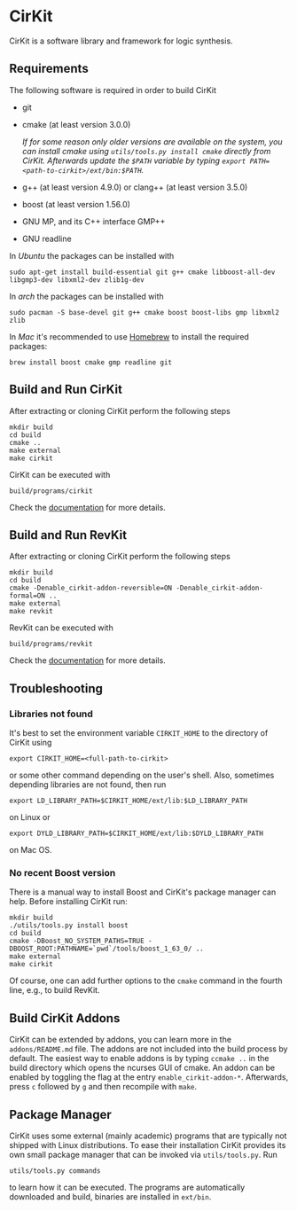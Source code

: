# CirKit

CirKit is a software library and framework for logic synthesis.

## Requirements

The following software is required in order to build CirKit

* git
* cmake (at least version 3.0.0)

  *If for some reason only older versions are available on the system, you can install cmake using `utils/tools.py install cmake` directly from CirKit. Afterwards update the `$PATH` variable by typing `export PATH=<path-to-cirkit>/ext/bin:$PATH`.*
* g++ (at least version 4.9.0) or clang++ (at least version 3.5.0)
* boost (at least version 1.56.0)
* GNU MP, and its C++ interface GMP++
* GNU readline

In *Ubuntu* the packages can be installed with

    sudo apt-get install build-essential git g++ cmake libboost-all-dev libgmp3-dev libxml2-dev zlib1g-dev

In *arch* the packages can be installed with

    sudo pacman -S base-devel git g++ cmake boost boost-libs gmp libxml2 zlib

In *Mac* it's recommended to use [Homebrew](http://brew.sh/) to install the required packages:

    brew install boost cmake gmp readline git

## Build and Run CirKit

After extracting or cloning CirKit perform the following steps

    mkdir build
    cd build
    cmake ..
    make external
    make cirkit

CirKit can be executed with

    build/programs/cirkit

Check the [documentation](http://msoeken.github.io/cirkit_doc.html) for more details.

## Build and Run RevKit

After extracting or cloning CirKit perform the following steps

    mkdir build
    cd build
    cmake -Denable_cirkit-addon-reversible=ON -Denable_cirkit-addon-formal=ON ..
    make external
    make revkit

RevKit can be executed with

    build/programs/revkit

Check the [documentation](http://msoeken.github.io/cirkit_doc.html) for more details.

## Troubleshooting

### Libraries not found

It's best to set the environment variable `CIRKIT_HOME` to the
directory of CirKit using

    export CIRKIT_HOME=<full-path-to-cirkit>

or some other command depending on the user's shell.  Also, sometimes
depending libraries are not found, then run

    export LD_LIBRARY_PATH=$CIRKIT_HOME/ext/lib:$LD_LIBRARY_PATH

on Linux or

    export DYLD_LIBRARY_PATH=$CIRKIT_HOME/ext/lib:$DYLD_LIBRARY_PATH

on Mac OS.

### No recent Boost version

There is a manual way to install Boost and CirKit's package manager
can help.  Before installing CirKit run:

    mkdir build
    ./utils/tools.py install boost
    cd build
    cmake -DBoost_NO_SYSTEM_PATHS=TRUE -DBOOST_ROOT:PATHNAME=`pwd`/tools/boost_1_63_0/ ..
    make external
    make cirkit

Of course, one can add further options to the `cmake` command in the
fourth line, e.g., to build RevKit.

## Build CirKit Addons

CirKit can be extended by addons, you can learn more in the `addons/README.md`
file.  The addons are not included into the build process by default.  The
easiest way to enable addons is by typing `ccmake ..` in the build directory
which opens the ncurses GUI of cmake.  An addon can be enabled by toggling the
flag at the entry `enable_cirkit-addon-*`.  Afterwards, press `c` followed by
`g` and then recompile with `make`.

## Package Manager

CirKit uses some external (mainly academic) programs that are typically not
shipped with Linux distributions.  To ease their installation CirKit provides
its own small package manager that can be invoked via `utils/tools.py`.  Run

    utils/tools.py commands

to learn how it can be executed.  The programs are automatically downloaded and
build, binaries are installed in `ext/bin`.
